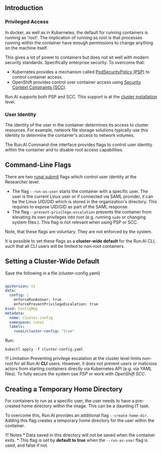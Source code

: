 ## Introduction

### Privileged Access

In docker, as well as in Kubernetes, the default for running containers is running as 'root'. The implication of running as root is that processes running within the container have enough permissions to change anything on the machine itself. 

This gives a lot of power to containers but does not sit well with modern security standards. Specifically enterprise security. To overcome that: 

* Kubernetes provides a mechanism called [PodSecurityPolicy (PSP)](https://kubernetes.io/docs/concepts/policy/pod-security-policy/) to control container access.
* OpenShift provides control over container access using [Security Context Constraints (SCC)](https://www.openshift.com/blog/understanding-service-accounts-sccs).

Run:AI supports both PSP and SCC. This support is at the [cluster installation](customize-cluster-install.md) level. 

### User Identity

The identity of the user in the container determines its access to cluster resources. For example, network file storage solutions typically use this identity to determine the container's access to network volumes. 


The Run:AI Command-line interface provides flags to control user identity within the container and to disable root access capabilities. 

## Command-Line Flags
There are two [runai submit](../../../Researcher/cli-reference/runai-submit.md) flags which control user identity at the Researcher level:

* The flag ``--run-as-user`` starts the container with a specific user. The user is the current Linux user or if connected via SAML provider, it can be the Linux UID/GID which is stored in the organization's directory. This requires to expose UID/GID as part of the SAML response. 
* The flag ``--prevent-privilege-escalation`` prevents the container from elevating its own privileges into root (e.g. running ``sudo`` or changing system files.). This flag is not relevant when using PSP or SCC. 

Note, that these flags are voluntary. They are not enforced by the system.

It is possible to set these flags as a __cluster-wide default__ for the Run:AI CLI, such that all CLI users will be limited to non-root containers.

## Setting a Cluster-Wide Default

Save the following in a file (cluster-config.yaml)

``` YAML

apiVersion: v1
data:
  config: |
    enforceRunAsUser: true
    enforcePreventPrivilegeEscalation: true
kind: ConfigMap
metadata:
  name: cluster-config
  namespace: runai
  labels:
    runai/cluster-config: "true"
```

Run:

    kubectl apply -f cluster-config.yaml

!!! Limitation
    Preventing privilege escalation at the cluster level limits non-root for all Run:AI __CLI__ users. However, it does not prevent users or malicious actors from starting containers directly via Kubernetes API (e.g. via YAML files). To fully secure the system use _PSP_ or work with _OpenShift SCC_.
 

## Creating a Temporary Home Directory

For containers to run as a specific user, the user needs to have a pre-created home directory within the image. This can be a daunting IT task. 

To overcome this, Run:AI provides an additional flag `--create-home-dir`. Adding this flag creates a temporary home directory for the user within the container.  

!!! Notes
    * Data saved in this directory will not be saved when the container exits. 
    * This flag is set by __default to true__ when the `--run-as-user` flag is used, and false if not.